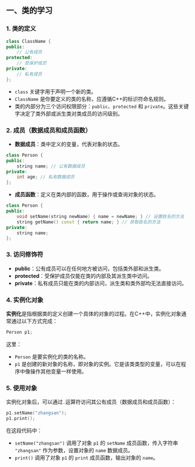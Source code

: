 ## 一、类的学习

### 1. **类的定义**

```c++
class ClassName {
public:
    // 公有成员
protected:
    // 受保护成员
private:
    // 私有成员
};
```

- `class` 关键字用于声明一个新的类。
- `ClassName` 是你要定义的类的名称，应遵循C++的标识符命名规则。
- 类的内部分为三个访问权限部分：`public`、`protected` 和 `private`。这些关键字决定了类外部或派生类对类成员的访问级别。

### 2. **成员（数据成员和成员函数）**

- **数据成员**：类中定义的变量，代表对象的状态。

```c++
class Person {
public:
    string name; // 公有数据成员
private:
    int age; // 私有数据成员
};
```

- **成员函数**：定义在类内部的函数，用于操作或查询对象的状态。

```c++
class Person {
public:
    void setName(string newName) { name = newName; } // 设置姓名的方法
    string getName() const { return name; } // 获取姓名的方法
private:
    string name;
};
```

### 3. **访问修饰符**

- **public**：公有成员可以在任何地方被访问，包括类外部和派生类。
- **protected**：受保护成员仅能在类的内部及其派生类中访问。
- **private**：私有成员只能在类的内部访问，派生类和类外部均无法直接访问。

### 4. **实例化对象**

**实例化**是指根据类的定义创建一个具体的对象的过程。在C++中，实例化对象通常通过以下方式完成：

```c++
Person p1;
```

这里：

- `Person` 是要实例化的类的名称。
- `p1` 是创建的新对象的名称，即对象的实例。它是该类类型的变量，可以在程序中像操作其他变量一样使用。

### 5. **使用对象**

实例化对象后，可以通过`.`运算符访问其公有成员（数据成员和成员函数）：

```c++
p1.setName("zhangsan");
p1.print();
```

在这段代码中：

- `setName("zhangsan")` 调用了对象 `p1` 的 `setName` 成员函数，传入字符串 `"zhangsan"` 作为参数，设置对象的 `name` 数据成员。
- `print()` 调用了对象 `p1` 的 `print` 成员函数，输出对象的 `name`。

